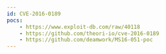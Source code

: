 ```yaml
---
id: CVE-2016-0189
pocs:
    - https://www.exploit-db.com/raw/40118
    - https://github.com/theori-io/cve-2016-0189
    - https://github.com/deamwork/MS16-051-poc
---
```

